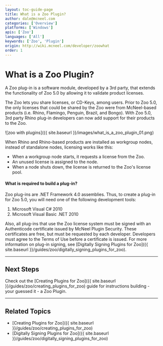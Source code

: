 ```yaml
---
layout: toc-guide-page
title: What is a Zoo Plugin?
author: dale@mcneel.com
categories: ['Overview']
platforms: ['Windows']
apis: ['Zoo']
languages: ['All']
keywords: ['Zoo', 'Plugin']
origin: http://wiki.mcneel.com/developer/zoowhat
order: 1
---
```


# What is a Zoo Plugin?

A Zoo plug-in is a software module, developed by a 3rd party, that extends the functionality of Zoo 5.0 by allowing it to validate product licenses.

The Zoo lets you share licenses, or CD-Keys, among users. Prior to Zoo 5.0, the only licenses that could be shared by the Zoo were from McNeel-based products (i.e. Rhino, Flamingo, Penguin, Brazil, and Bongo). With Zoo 5.0, 3rd party Rhino plug-in developers can now add support for their products to the Zoo.

![zoo with plugins]({{ site.baseurl }}/images/what_is_a_zoo_plugin_01.png)

When Rhino and Rhino-based products are installed as workgroup nodes, instead of standalone nodes, licensing works like this:

- When a workgroup node starts, it requests a license from the Zoo.
- An unused license is assigned to the node.
- When a node shuts down, the license is returned to the Zoo's license pool.

#### What is required to build a plug-in?

Zoo plug-ins are .NET Framework 4.0 assemblies. Thus, to create a plug-in for Zoo 5.0, you will need one of the following development tools:

1. Microsoft Visual C# 2010
1. Microsoft Visual Basic .NET 2010

Also, all plug-ins that use the Zoo license system must be signed with an Authenticode certificate issued by McNeel Plugin Security. These certificates are free, but must be requested by each developer. Developers must agree to the Terms of Use before a certificate is issued. For more information on plug-in signing, see [Digitally Signing Plugins for Zoo]({{ site.baseurl }}/guides/zoo/digitally_signing_plugins_for_zoo).

---

## Next Steps

Check out the [Creating Plugins for Zoo]({{ site.baseurl }}/guides/zoo/creating_plugins_for_zoo) guide for instructions building - your guessed it - a Zoo Plugin.


---

## Related Topics

- [Creating Plugins for Zoo]({{ site.baseurl }}/guides/zoo/creating_plugins_for_zoo)
- [Digitally Signing Plugins for Zoo]({{ site.baseurl }}/guides/zoo/digitally_signing_plugins_for_zoo)
